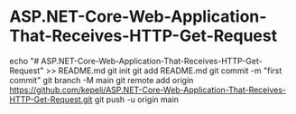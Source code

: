 # ASP.NET-Core-Web-Application-That-Receives-HTTP-Get-Request
echo "# ASP.NET-Core-Web-Application-That-Receives-HTTP-Get-Request" >> README.md
git init
git add README.md
git commit -m "first commit"
git branch -M main
git remote add origin https://github.com/kepeli/ASP.NET-Core-Web-Application-That-Receives-HTTP-Get-Request.git
git push -u origin main
